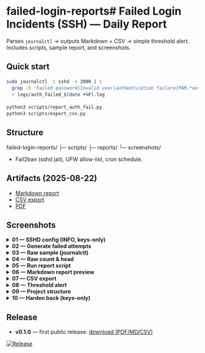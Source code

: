 # failed-login-reports# Failed Login Incidents (SSH) — Daily Report
Parses `journalctl` → outputs Markdown + CSV → simple threshold alert.
Includes scripts, sample report, and screenshots.
## Quick start
```bash
sudo journalctl -t sshd -n 2000 | \
  grep -E 'Failed password|Invalid user|authentication failure|PAM.*authentication failure' \
  > logs/auth_failed_$(date +%F).log

python3 scripts/report_auth_fail.py
python3 scripts/export_csv.py
```

## Structure
failed-login-reports/
├─ scripts/
├─ reports/
└─ screenshots/

- Fail2ban (sshd jail), UFW allow-list, cron schedule.

## Artifacts (2025-08-22)
- [Markdown report](reports/failed_login_report_2025-08-22.md)
- [CSV export](reports/failed_login_2025-08-22.csv)
- [PDF](reports/Failed_Login_Incidents_2025-08-22.pdf)

## Screenshots
<details><summary><b>01 — SSHD config (INFO, keys-only)</b></summary>
<p><img src="screenshots/01-sshd-config.png" alt="sshd_config shows LogLevel INFO and PasswordAuthentication no" /></p>
</details>

<details><summary><b>02 — Generate failed attempts</b></summary>
<p><img src="screenshots/02-generate-fails.png" alt="sshpass loop sending wrong passwords to localhost" /></p>
</details>

<details><summary><b>03 — Raw sample (journalctl)</b></summary>
<p><img src="screenshots/03-raw-sample.png" alt="terminal sample of raw journalctl lines" /></p>
</details>

<details><summary><b>04 — Raw count & head</b></summary>
<p><img src="screenshots/04-raw-count.png" alt="wc/head output for today’s RAW file" /></p>
</details>

<details><summary><b>05 — Run report script</b></summary>
<p><img src="screenshots/05-run-report-script.png" alt="running report_auth_fail.py successfully" /></p>
</details>

<details><summary><b>06 — Markdown report preview</b></summary>
<p><img src="screenshots/06-md-report.png" alt="markdown report KPIs and samples" /></p>
</details>

<details><summary><b>07 — CSV export</b></summary>
<p><img src="screenshots/07-csv-export.png" alt="CSV export created under reports/" /></p>
</details>

<details><summary><b>08 — Threshold alert</b></summary>
<p><img src="screenshots/08-threshold-alert.png" alt="terminal alert showing count ≥ threshold" /></p>
</details>

<details><summary><b>09 — Project structure</b></summary>
<p><img src="screenshots/09-project-structure.png" alt="project tree showing logs/reports/scripts" /></p>
</details>

<details><summary><b>10 — Harden back (keys-only)</b></summary>
<p><img src="screenshots/10-harden-back.png" alt="restored SSH hardening (keys-only, LogLevel INFO)" /></p>
</details>

## Release
- **v0.1.0** — first public release: [download (PDF/MD/CSV)](https://github.com/Mohaned87/failed-login-reports/releases/tag/v0.1.0)

[![Release](https://img.shields.io/badge/release-v0.1.0-blue)](https://github.com/Mohaned87/failed-login-reports/releases/tag/v0.1.0)
